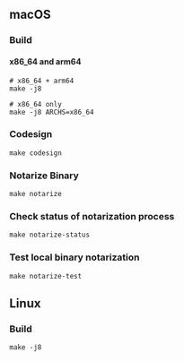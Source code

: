## macOS

### Build

#### x86_64 and arm64

    # x86_64 + arm64
    make -j8
    
    # x86_64 only
    make -j8 ARCHS=x86_64

### Codesign

    make codesign

### Notarize Binary

    make notarize

### Check status of notarization process

    make notarize-status

### Test local binary notarization

    make notarize-test

## Linux

### Build

    make -j8
